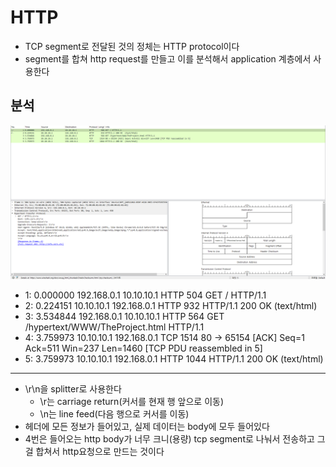 # HTTP

- TCP segment로 전달된 것의 정체는 HTTP protocol이다
- segment를 합쳐 http request를 만들고 이를 분석해서 application 계층에서 사용한다

## 분석
![images1](images/wireshark-http-1.png)

- 1:	0.000000	192.168.0.1	10.10.10.1	HTTP	504	GET / HTTP/1.1 
- 2:	0.224151	10.10.10.1	192.168.0.1	HTTP	932	HTTP/1.1 200 OK  (text/html)
- 3:	3.534844	192.168.0.1	10.10.10.1	HTTP	564	GET /hypertext/WWW/TheProject.html HTTP/1.1 
- 4:	3.759973	10.10.10.1	192.168.0.1	TCP	1514	80 → 65154 [ACK] Seq=1 Ack=511 Win=237 Len=1460 [TCP PDU reassembled in 5]
- 5:	3.759973	10.10.10.1	192.168.0.1	HTTP	1044	HTTP/1.1 200 OK  (text/html)

---

- \r\n을 splitter로 사용한다
    - \r는 carriage return(커서를 현재 행 앞으로 이동)
    - \n는 line feed(다음 행으로 커서를 이동)
- 헤더에 모든 정보가 들어있고, 실제 데이터는 body에 모두 들어있다
- 4번은 들어오는 http body가 너무 크니(용량) tcp segment로 나눠서 전송하고 그걸 합쳐서 http요청으로 만드는 것이다